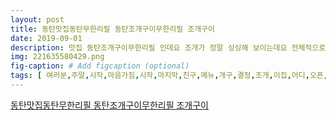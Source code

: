 ```yaml
---
layout: post
title: 동탄맛집동탄무한리필 동탄조개구이무한리필 조개구이 
date: 2019-09-01
description: 맛집 동탄조개구이무한리필 인데요 조개가 정말 싱싱해 보이는데요 전체적으로 신선도가 높은 술먹고나서 이 라면으로 해장도 가능하답니다 일석이조의 동탄조개구이무한리필 꼭 방문해 보세요 
img: 221635580429.png
fig-caption: # Add figcaption (optional)
tags: [ 여러분,주말,시작,마음가짐,시작,마지막,친구,메뉴,개구,결정,조개,이집,어디,오픈,조개,이집,방문,안쪽,공간,조개,구이,맛집,조개,구이,무한리필,조개,정말,전체,신선도,조개,정말,재미,조개,고민,시간제,조개,일단,거의,종류,별로,계속,무슨,종류,개구,때문,종류,종류,별로,거리,꼬치,샐러드,게다가,고기,조개,친구,고기,꼬시,조개,배차,고기,방법,가득,가격,종류,꼬치,각종,튀김,조개,답니,한판,시간,제한,진짜,모든,종류,조개,콘치,조합,안해,아시,게다가,라면,이용,해물,라면,수가,정말,비주,라면,해장,일석이조,조개,구이,무한리필,방문,조개,구이,무한리필,도로명,경기,화성시,중심,상가,지번,경기,화성시,반송동,평일,연중,주말,공휴일,조개,구이,무한리필,경기도,화성시,중심,상가 ]
---
```

[동탄맛집동탄무한리필 동탄조개구이무한리필 조개구이 ](https://blog.naver.com/rsb0323?Redirect=Log&logNo=221635580429)